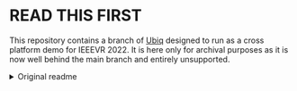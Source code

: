 # READ THIS FIRST

This repository contains a branch of [Ubiq](https://github.com/UCL-VR/ubiq) designed to run as a cross platform demo for IEEEVR 2022. It is here only for archival purposes as it is now well behind the main branch and entirely unsupported. 

<details>
  <summary>Original readme</summary>

# Welcome to Ubiq

![Picture of Avatars Waving](Documentation/docs/images/0f1c2fc3-2615-4f15-93c4-7533af6697eb.png)

Ubiq is a Unity networking library for research, teaching and development, maintained by the Virtual Environments and Computer Graphics group at UCL.
Ubiq is 100% free and open source.

## Features

Ubiq's goal is to enable your networked project. It includes message passing, room management, rendezvous and matchmaking, object spawning, shared binary blobs, multiple synchronisation models, lighweight XR interaction examples, customisable avatars and voice chat across Windows, Linux, Android, MacOS, and Javascript running in the browser.

## For Researchers

Instructions for setting up your own server are included. Ubiq does not rely on any third-party services, making it GDPR-safe for your experiments.

## Documentation

To find out more about Ubiq please visit our Introduction [here](https://ucl-vr.github.io/ubiq/).

## Quick Start

1. Clone this repository somewhere on your local PC.

```
git clone git@github.com:UCL-VR/ubiq.git Ubiq
```

2. Open the `Unity` folder in Unity. To add Ubiq to the `Unity Hub`, open the `Unity Hub`, click `Add`, then navigate to `/Ubiq/Unity` and click `Select Folder`.

3. Open the `Assets/Samples/Intro/Hello World` scene.

4. Click `Play`.

You're connected!

For next steps see our Getting Started guide.

## Awards

<img src="Documentation/docs/images/8e9dfe00-e9d5-4980-8373-e264c7f4c1e1.png" width=20%/>
</details>
